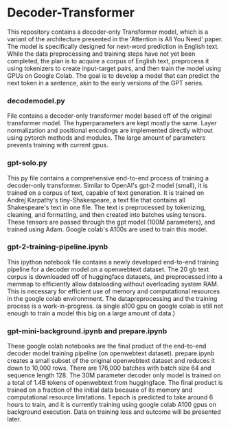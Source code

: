 # Decoder-Transformer

This repository contains a decoder-only Transformer model, which is a variant of the architecture presented in the 'Attention is All You Need' paper. The model is specifically designed for next-word prediction in English text. While the data preprocessing and training steps have not yet been completed, the plan is to acquire a corpus of English text, preprocess it using tokenizers to create input-target pairs, and then train the model using GPUs on Google Colab. The goal is to develop a model that can predict the next token in a sentence, akin to the early versions of the GPT series.

### decodemodel.py

File contains a decoder-only transformer model based off of the original transformer model. The hyperparameters are kept mostly the same. Layer normalization and positional encodings are implemented directly without using pytorch methods and modules. The large amount of parameters prevents training with current gpus. 

### gpt-solo.py

This py file contains a comprehensive end-to-end process of training a decoder-only transformer. Similar to OpenAI's gpt-2 model (small), it is trained on a corpus of text, capable of text generation. It is trained on Andrej Karpathy's tiny-Shakespeare, a text file that contains all Shakespeare's text in one file. The text is preprocessed by tokenizing, cleaning, and formatting, and then created into batches using tensors. These tensors are passed through the gpt model (100M parameters), and trained using Adam. Google colab's A100s are used to train this model. 

### gpt-2-training-pipeline.ipynb

This ipython notebook file contains a newly developed end-to-end training pipeline for a decoder model on a openwebtext dataset. The 20 gb text corpus is downloaded off of huggingface datasets, and preprocessed into a memmap to efficiently allow dataloading without overloading system RAM. This is necessary for efficient use of memory and computational resources in the google colab environmnent. The datapreprocessing and the training process is a work-in-progress. (a single a100 gpu on google colab is still not enough to train a model this big on a large amount of data.)

### gpt-mini-background.ipynb and prepare.ipynb

These google colab notebooks are the final product of the end-to-end decoder model training pipeline (on openwebtext dataset). prepare.ipynb creates a small subset of the original openwebtext dataset and reduces it down to 10,000 rows. There are 176,000 batches with batch size 64 and sequence length 128. The 30M parameter decoder only model is trained on a total of 1.4B tokens of openwebtext from huggingface. The final product is trained on a fraction of the initial data because of its memory and computational resource limitations. 1 epoch is predicted to take around 6 hours to train, and it is currently training using google colab A100 gpus on background execution. Data on training loss and outcome will be presented later. 

